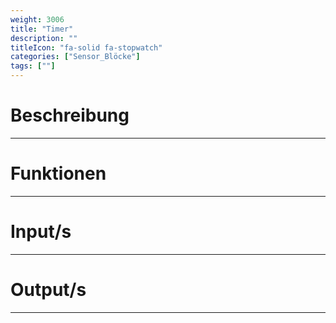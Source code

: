 ```yaml
---
weight: 3006
title: "Timer"
description: ""
titleIcon: "fa-solid fa-stopwatch"
categories: ["Sensor_Blöcke"]
tags: [""]
---
```



# Beschreibung
---

# Funktionen
---

# Input/s
---

# Output/s
---
